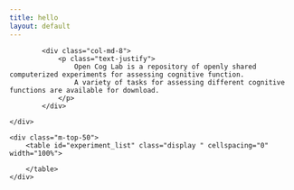 ```yaml
---
title: hello
layout: default
---
```

<script type="text/javascript">
    $(document).ready( function () {

    var dataset = [
    	['experiment_visualcheckboard', 'Visual Checkerboard Stimulation', 'Cameron Craddock', 'VisionEgg', '???'],
    	['experiment_breathholding', 'Breath Holding', 'Cameron Craddock', 'VisionEgg', '???'],
    	['experiment_RTfMRIneurofeedback', 'RTfMRI Neurofeedback', 'Cameron Craddock', '???', '???']
    ]


    var table = $('#experiment_list').DataTable({
    	'data': dataset,
    	'columns': [
    		{'title': 'id', 'visible': false},
    		{'title': 'Title'},
    		{'title': 'Author'},
    		{'title': 'Environment'},
    		{'title': 'Category'}
    	],
        searching: false,
        paging: false,
        ordering:  true,
        info: false
    });

    $('#experiment_list tbody').on( 'click', 'tr', function () {

    	var experiment_id = table.row( this ).data()[0];


     	window.location.replace('/' + experiment_id + '.html');
    	window.location.href = '/' + experiment_id + '.html';
	} );

} );
</script>


<div class="section">

<div class="col-md-10 col-md-offset-2 m-bot-50">
	<div class="row">
		
			<div class="col-md-8">
				<p class="text-justify">
					Open Cog Lab is a repository of openly shared computerized experiments for assessing cognitive function.
					A variety of tasks for assessing different cognitive functions are available for download.
				</p>
			</div>
<!-- 			<div class="col-md-2"> <i class="fa fa-share-alt fa-3x"></i></div> -->
		
	</div>

<!-- 	<div class="row m-top-50 text-center">
		
			<div class="col-md-2"> <i class="fa fa-code-fork fa-3x"></i> </div>
			<div class="col-md-8">
			<p class="text-justify">
				Be social and share your own experiments! Help the community lorem ipsum dolor sit amet, consectetur adipiscing elit, sed do eiusmod tempor incididunt ut labore et dolore magna aliqua.
			</p>
			
		</div>
	</div> -->

</div>


<!-- 	<div class="row text-center m-top-50">
		<a href="/share.html" class="btn">Share your own experiment</a>
	</div> -->

<!-- 	<h2>Available experiments</h2> -->

	<div class="m-top-50">
		<table id="experiment_list" class="display " cellspacing="0" width="100%">
	
		</table>
	</div>
</div>